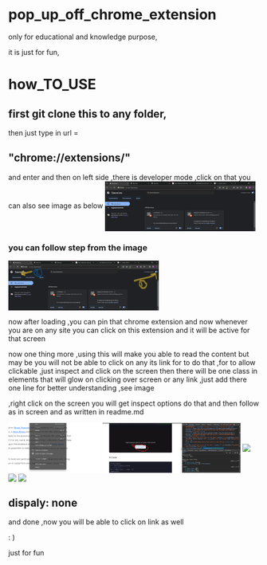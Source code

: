 # pop_up_off_chrome_extension
only for educational and knowledge purpose,

it is just for fun,

# how_TO_USE

## first git clone this to any folder,
then 
just type in url = 
## "chrome://extensions/"
and enter 
and then on left side ,there is developer mode ,click on that 
you can also see image as below
<a href="./chrome_extension_pic.png" target="blank"><img align="center" src="./chrome_extension_pic.png" height="100" /></a>
### you can follow step from the image
<a href="./chrome_extension_pic2.png" target="blank"><img align="center" src="./chrome_extension_pic2.png" height="100" /></a>

now after loading ,you can pin that chrome extension and now whenever you are on any site you can click on this extension and it will be active for that screen

now one thing more ,using this will make you able to read the content but may be you will not be able to click on any its link for to do that ,for to allow clickable ,just inspect and click on the screen then there will be one class in elements that will glow on clicking over screen or any link ,just add there one line
for better understanding ,see image

,right click on the screen you will get inspect options do that and then follow as in screen and as written in readme.md

<a href="./inspect_pic.png" target="blank"><img align="center" src="./inspect_pic.png" height="100" /></a>
<a href="./inspect_pic_1.png" target="blank"><img align="center" src="./inspect_pic_1.png" height="100" /></a>
<a href="./inspect_pic_2.png" target="blank"><img align="center" src="./inspect_pic_2.png" height="100" /></a>
<a href="./inspect_pic_3.png" target="blank"><img align="center" src="./inspect_pic_3.png" height="100" /></a>
<a href="./inspect_pic_4.png" target="blank"><img align="center" src="./inspect_pic_4.png" height="100" /></a>

## dispaly: none 

and done ,now you will be able to click on link as well


: )

just for fun